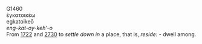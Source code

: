 G1460  
ἐγκατοικέω  
egkatoikeō  
*eng-kat-oy-keh‘-o*  
From [1722](g1722) and [2730](g2730) to *settle* *down* *in* a place,
that is, *reside:* - dwell among.  
